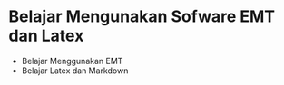 # Belajar Mengunakan Sofware EMT dan Latex

- Belajar Menggunakan EMT
- Belajar Latex dan Markdown

